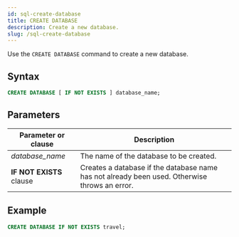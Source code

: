 ```yaml
---
id: sql-create-database
title: CREATE DATABASE
description: Create a new database.
slug: /sql-create-database
---
```


Use the `CREATE DATABASE` command to create a new database.

## Syntax

```sql
CREATE DATABASE [ IF NOT EXISTS ] database_name;
```
## Parameters
|Parameter or clause            | Description           |
|-------------------------------|-----------------------|
|*database_name*                |The name of the database to be created.|
|<b>IF NOT EXISTS</b> clause    |Creates a database if the database name has not already been used. Otherwise throws an error.|

## Example
```sql
CREATE DATABASE IF NOT EXISTS travel;
```